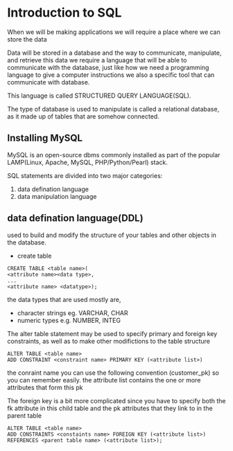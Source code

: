 # Introduction to SQL 

When we will be making applications we will require a place where we can store the data

Data will be stored in a database and the way to communicate, manipulate, and retrieve this data we require a language
that will be able to communicate with the database, just like how we need a programming language to give a computer instructions we also a specific tool that can communicate with database.

This language is called STRUCTURED QUERY LANGUAGE(SQL). 

The type of database is used to manipulate is called a relational database, as it made up of tables that are somehow connected.

## Installing MySQL
MySQL is an open-source dbms commonly installed as part of the popular LAMP(Linux, Apache, MySQL, PHP/Python/Pearl) stack. 

SQL statements are divided into two major categories:
1. data defination language
1. data manipulation language

## data defination language(DDL)
used to build and modify the structure of your tables and other objects in the database.
- create table
```
CREATE TABLE <table name>(
<attribute name><data type>,
...
<attribute name> <datatype>);
```
the data types that are used mostly are,
- character strings eg. VARCHAR, CHAR
- numeric types e.g. NUMBER, INTEG

The alter table statement may be used to specify primary and foreign key constraints, as well as to make other modifictions to the table structure
```
ALTER TABLE <table name>
ADD CONSTRAINT <constraint name> PRIMARY KEY (<attribute list>)
```
the conraint name you can use the following convention (customer_pk)
so you can remember easily. the attribute list contains the one or more attributes that form this pk

The foreign key is a bit more complicated since you have to specify both the fk attribute in this child table and the pk attributes that they link to in the parent table

```
ALTER TABLE <table name>
ADD CONSTRAINTS <constaints name> FOREIGN KEY (<attribute list>)
REFERENCES <parent table name> (<attribute list>);
```

